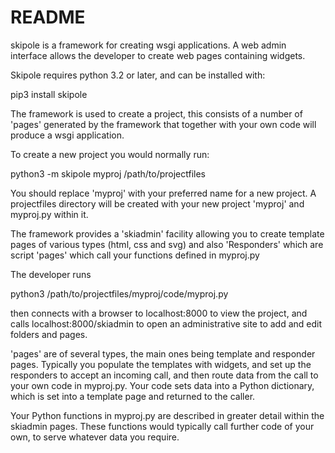 # README #

skipole is a framework for creating wsgi applications. A web admin interface allows the developer to create web pages containing widgets.

Skipole requires python 3.2 or later, and can be installed with:

pip3 install skipole
 
The framework is used to create a project, this consists of a number of 'pages' generated by the framework that together with your own code will produce a wsgi application.

To create a new project you would normally run:

python3 -m skipole myproj /path/to/projectfiles

You should replace 'myproj' with your preferred name for a new project. A projectfiles directory will be created with your new project 'myproj' and myproj.py within it.

The framework provides a 'skiadmin' facility allowing you to create template pages of various types (html, css and svg) and also 'Responders' which are script 'pages' which call your functions defined in myproj.py

The developer runs

python3 /path/to/projectfiles/myproj/code/myproj.py

then connects with a browser to localhost:8000 to view the project, and calls localhost:8000/skiadmin to open an administrative site to add and edit folders and pages.

'pages' are of several types, the main ones being template and responder pages. Typically you populate the templates with widgets, and set up the responders to accept an incoming call, and then route data from the call to your own code in myproj.py. Your code sets data into a Python dictionary, which is set into a template page and returned to the caller.

Your Python functions in myproj.py are described in greater detail within the skiadmin pages. These functions would typically call further code of your own, to serve whatever data you require.

